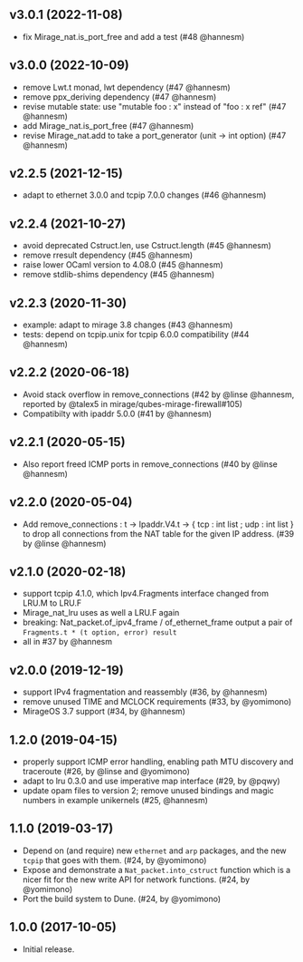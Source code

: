 ## v3.0.1 (2022-11-08)
- fix Mirage_nat.is_port_free and add a test (#48 @hannesm)

## v3.0.0 (2022-10-09)
- remove Lwt.t monad, lwt dependency (#47 @hannesm)
- remove ppx_deriving dependency (#47 @hannesm)
- revise mutable state: use "mutable foo : x" instead of "foo : x ref" (#47 @hannesm)
- add Mirage_nat.is_port_free (#47 @hannesm)
- revise Mirage_nat.add to take a port_generator (unit -> int option) (#47 @hannesm)

## v2.2.5 (2021-12-15)
- adapt to ethernet 3.0.0 and tcpip 7.0.0 changes (#46 @hannesm)

## v2.2.4 (2021-10-27)
- avoid deprecated Cstruct.len, use Cstruct.length (#45 @hannesm)
- remove rresult dependency (#45 @hannesm)
- raise lower OCaml version to 4.08.0 (#45 @hannesm)
- remove stdlib-shims dependency (#45 @hannesm)

## v2.2.3 (2020-11-30)
- example: adapt to mirage 3.8 changes (#43 @hannesm)
- tests: depend on tcpip.unix for tcpip 6.0.0 compatibility (#44 @hannesm)

## v2.2.2 (2020-06-18)
- Avoid stack overflow in remove_connections (#42 by @linse @hannesm,
  reported by @talex5 in mirage/qubes-mirage-firewall#105)
- Compatibilty with ipaddr 5.0.0 (#41 by @hannesm)

## v2.2.1 (2020-05-15)
- Also report freed ICMP ports in remove_connections (#40 by @linse @hannesm)

## v2.2.0 (2020-05-04)
- Add remove_connections : t -> Ipaddr.V4.t -> { tcp : int list ; udp : int list }
  to drop all connections from the NAT table for the given IP address. (#39 by @linse @hannesm)

## v2.1.0 (2020-02-18)
- support tcpip 4.1.0, which Ipv4.Fragments interface changed from LRU.M to LRU.F
- Mirage_nat_lru uses as well a LRU.F again
- breaking: Nat_packet.of_ipv4_frame / of_ethernet_frame output a pair of
  `Fragments.t * (t option, error) result`
- all in #37 by @hannesm

## v2.0.0 (2019-12-19)
- support IPv4 fragmentation and reassembly (#36, by @hannesm)
- remove unused TIME and MCLOCK requirements (#33, by @yomimono)
- MirageOS 3.7 support (#34, by @hannesm)

## 1.2.0 (2019-04-15)
- properly support ICMP error handling, enabling path MTU discovery and traceroute (#26, by @linse and @yomimono)
- adapt to lru 0.3.0 and use imperative map interface (#29, by @pqwy)
- update opam files to version 2; remove unused bindings and magic numbers in example unikernels (#25, @hannesm)

## 1.1.0 (2019-03-17)
- Depend on (and require) new `ethernet` and `arp` packages, and the new `tcpip` that goes with them. (#24, by @yomimono)
- Expose and demonstrate a `Nat_packet.into_cstruct` function which is a nicer fit for the new write API for network functions. (#24, by @yomimono)
- Port the build system to Dune. (#24, by @yomimono)

## 1.0.0 (2017-10-05)

- Initial release.
